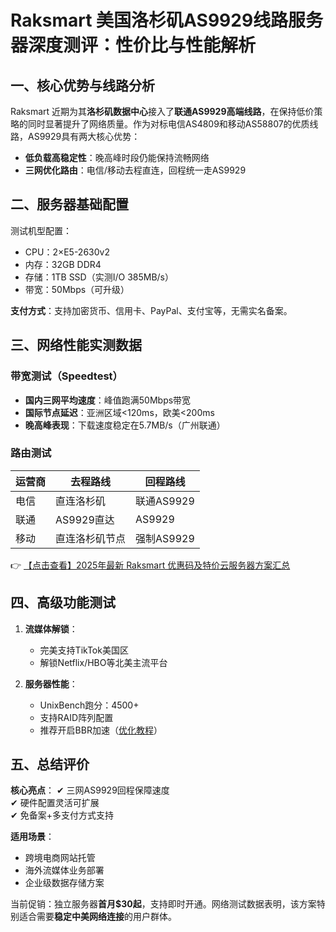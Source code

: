 # Raksmart 美国洛杉矶AS9929线路服务器深度测评：性价比与性能解析

## 一、核心优势与线路分析

Raksmart 近期为其**洛杉矶数据中心**接入了**联通AS9929高端线路**，在保持低价策略的同时显著提升了网络质量。作为对标电信AS4809和移动AS58807的优质线路，AS9929具有两大核心优势：

- **低负载高稳定性**：晚高峰时段仍能保持流畅网络
- **三网优化路由**：电信/移动去程直连，回程统一走AS9929

## 二、服务器基础配置

测试机型配置：
- CPU：2×E5-2630v2
- 内存：32GB DDR4
- 存储：1TB SSD（实测I/O 385MB/s）
- 带宽：50Mbps（可升级）

**支付方式**：支持加密货币、信用卡、PayPal、支付宝等，无需实名备案。

## 三、网络性能实测数据

### 带宽测试（Speedtest）
- **国内三网平均速度**：峰值跑满50Mbps带宽
- **国际节点延迟**：亚洲区域<120ms，欧美<200ms
- **晚高峰表现**：下载速度稳定在5.7MB/s（广州联通）

### 路由测试
| 运营商 | 去程路线       | 回程路线       |
|--------|----------------|----------------|
| 电信   | 直连洛杉矶     | 联通AS9929     |
| 联通   | AS9929直达     | AS9929         |
| 移动   | 直连洛杉矶节点 | 强制AS9929     |

👉 [【点击查看】2025年最新 Raksmart 优惠码及特价云服务器方案汇总](https://bit.ly/raksmart)

## 四、高级功能测试
1. **流媒体解锁**：
   - 完美支持TikTok美国区
   - 解锁Netflix/HBO等北美主流平台

2. **服务器性能**：
   - UnixBench跑分：4500+
   - 支持RAID阵列配置
   - 推荐开启BBR加速（[优化教程](https://bit.ly/raksmart)）

## 五、总结评价

**核心亮点**：
✔ 三网AS9929回程保障速度  
✔ 硬件配置灵活可扩展  
✔ 免备案+多支付方式支持  

**适用场景**：
- 跨境电商网站托管
- 海外流媒体业务部署
- 企业级数据存储方案

当前促销：独立服务器**首月$30起**，支持即时开通。网络测试数据表明，该方案特别适合需要**稳定中美网络连接**的用户群体。